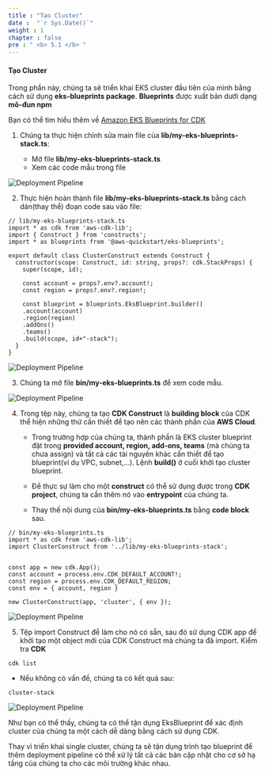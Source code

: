 ```yaml
---
title : "Tạo Cluster"
date :  "`r Sys.Date()`" 
weight : 1 
chapter : false
pre : " <b> 5.1 </b> "
---
```


#### Tạo Cluster

Trong phần này, chúng ta sẽ triển khai EKS cluster đầu tiên của mình bằng cách sử dụng **eks-blueprints package**. **Blueprints** được xuất bản dưới dạng **mô-đun npm**

Bạn có thể tìm hiểu thêm về [Amazon EKS Blueprints for CDK](https://www.npmjs.com/package/@aws-quickstart/eks-blueprints)

1.  Chúng ta thực hiện chỉnh sửa main file của **lib/my-eks-blueprints-stack.ts**:
    
    *   Mở file **lib/my-eks-blueprints-stack.ts**
    *   Xem các code mẫu trong file

![Deployment Pipeline](/images/5-Deploymentpipeline/0001.png?featherlight=false&width=90pc)

2.  Thực hiện hoàn thành file **lib/my-eks-blueprints-stack.ts** bằng cách dán(thay thể) đoạn code sau vào file:

```
// lib/my-eks-blueprints-stack.ts
import * as cdk from 'aws-cdk-lib';
import { Construct } from 'constructs';
import * as blueprints from '@aws-quickstart/eks-blueprints';

export default class ClusterConstruct extends Construct {
  constructor(scope: Construct, id: string, props?: cdk.StackProps) {
    super(scope, id);

    const account = props?.env?.account!;
    const region = props?.env?.region!;

    const blueprint = blueprints.EksBlueprint.builder()
    .account(account)
    .region(region)
    .addOns()
    .teams()
    .build(scope, id+"-stack");
  }
}
```

![Deployment Pipeline](/images/5-Deploymentpipeline/0002.png?featherlight=false&width=90pc)

3.  Chúng ta mở file **bin/my-eks-blueprints.ts** để xem code mẫu.

![Deployment Pipeline](/images/5-Deploymentpipeline/0003.png?featherlight=false&width=90pc)

4.  Trong tệp này, chúng ta tạo **CDK Construct** là **building block** của CDK thể hiện những thứ cần thiết để tạo nên các thành phần của **AWS Cloud**.
    
    *   Trong trường hợp của chúng ta, thành phần là EKS cluster blueprint đặt trong **provided account, region, add-ons, teams** (mà chúng ta chưa assign) và tất cả các tài nguyên khác cần thiết để tạo blueprint(ví dụ VPC, subnet,…). Lệnh **build()** ở cuối khởi tạo cluster blueprint.
        
    *   Để thực sự làm cho một **construct** có thể sử dụng được trong **CDK project**, chúng ta cần thêm nó vào **entrypoint** của chúng ta.
        
    *   Thay thế nội dung của **bin/my-eks-blueprints.ts** bằng **code block** sau.
        

```
// bin/my-eks-blueprints.ts
import * as cdk from 'aws-cdk-lib';
import ClusterConstruct from '../lib/my-eks-blueprints-stack';


const app = new cdk.App();
const account = process.env.CDK_DEFAULT_ACCOUNT!;
const region = process.env.CDK_DEFAULT_REGION;
const env = { account, region }

new ClusterConstruct(app, 'cluster', { env });
```

![Deployment Pipeline](/images/5-Deploymentpipeline/0004.png?featherlight=false&width=90pc)

5.  Tệp import Construct để làm cho nó có sẵn, sau đó sử dụng CDK app để khởi tạo một object mới của CDK Construct mà chúng ta đã import. Kiểm tra **CDK**

```
cdk list
```

*   Nếu không có vấn đề, chúng ta có kết quả sau:

```
cluster-stack
```

![Deployment Pipeline](/images/5-Deploymentpipeline/0005.png?featherlight=false&width=90pc)

Như bạn có thể thấy, chúng ta có thể tận dụng EksBlueprint để xác định cluster của chúng ta một cách dễ dàng bằng cách sử dụng CDK.

Thay vì triển khai single cluster, chúng ta sẽ tận dụng trình tạo blueprint để thêm deployment pipeline có thể xử lý tất cả các bản cập nhật cho cơ sở hạ tầng của chúng ta cho các môi trường khác nhau.
